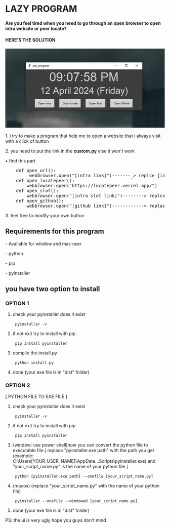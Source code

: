 <h1>LAZY PROGRAM</h1>
<h4>Are you feel tired when you need to go through an open browser to open intra website or peer locate?</h4>
<h4>HERE'S THE SOLUTION</h4>

![image](https://github.com/wenjuin95/lazy_program/blob/main/Untitled.png)

<p>1. i try to make a program that help me to open a website that i always visit with a click of button</p>
<p>2. you need to put the link in the <b>custom.py</b> else it won't work</p>
• find this part
<pre>
    def open_url():
	     webbrowser.open("[intra link]")-------_> replce [intra link] with your intra link
    def open_locatepeer():
      	webbrowser.open("https://locatepeer.vercel.app/")
    def open_slot():
      	webbrowser.open("[intra slot link]")--------> replce [intra slot link] with your intra slot link
    def open_github():
      	webbrowser.open("[github link]")------------> replace [github link] with your github link
</pre>
 <p>3. feel free to modify your own button</p>

<h2>Requirements for this program</h2>
 <p>- Available for window and mac user</p>
 <p>- python</p>
 <p>- pip</p>
 <p>- pyinstaller</p>

<h2>you have two option to install</h2>
<h3>OPTION 1</h3>

1. check your pyinstaller does it exist

        pyinstaller -v

2. if not exit try to install with pip

        pip install pyinstaller

3. compile the install.py

        python install.py

4. done (your exe file is in "dist" folder)

<h3>OPTION 2</h3>
<p>[ PYTHON FILE TO EXE FILE ]<p>

1. check your pyinstaller does it exist

        pyinstaller -v

2. if not exit try to install with pip

        pip install pyinstaller

3. (window: use power shell)now you can convert the python file to executable file
[ replace "pyinstaller.exe path" with the path you get (example: C:\Users\[YOUR_USER_NAME]\AppData\...Scripts\pyinstaller.exe) and "your_script_name.py" is the name of your python file ]

        python [pyinstaller.exe path] --onefile [your_script_name.py]

3. (macos) (replace "your_script_name.py" with the name of your python file)

        pyinstaller --onefile --windowed [your_script_name.py]

4. done (your exe file is in "dist" folder)

PS: the ui is very ugly hope you guys don't mind
